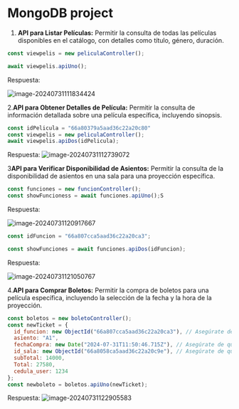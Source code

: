 # MongoDB project

1. **API para Listar Películas:** Permitir la consulta de todas las películas disponibles en el catálogo, con detalles como título, género, duración.

``````js
const viewpelis = new peliculaController();

await viewpelis.apiUno();
``````

Respuesta:

![image-20240731111834424](https://github.com/TheWiXi/proyectoMongoII/tree/main/docs/1.png)

2.**API para Obtener Detalles de Película:** Permitir la consulta de información detallada sobre una película específica, incluyendo sinopsis.

``````js
const idPelicula = "66a80379a5aad36c22a20c80"
const viewpelis = new peliculaController();
await viewpelis.apiDos(idPelicula);
``````

Respuesta:
![image-20240731112739072](https://github.com/TheWiXi/proyectoMongoII/tree/main/docs/2.png)

3**API para Verificar Disponibilidad de Asientos:** Permitir la consulta de la disponibilidad de asientos en una sala para una proyección específica.

``````js
const funciones = new funcionController();
const showFuncioness = await funciones.apiUno();S
``````

Respuesta:

![image-20240731120917667](https://github.com/TheWiXi/proyectoMongoII/tree/main/docs/3.png)

``````js
const idFuncion = "66a807cca5aad36c22a20ca3";

const showFunciones = await funciones.apiDos(idFuncion);

``````

Respuesta:

![image-20240731121050767](https://github.com/TheWiXi/proyectoMongoII/tree/main/docs/4.png)

4.**API para Comprar Boletos:** Permitir la compra de boletos para una película específica, incluyendo la selección de la fecha y la hora de la proyección.

``````js
const boletos = new boletoController();
const newTicket = {
  id_funcion: new ObjectId("66a807cca5aad36c22a20ca3"), // Asegúrate de que este ObjectId es correcto
  asiento: "A1",
  fechaCompra: new Date("2024-07-31T11:50:46.715Z"), // Asegúrate de que esta fecha es correcta
  id_sala: new ObjectId("66a8058ca5aad36c22a20c9e"), // Asegúrate de que este ObjectId es correcto
  subTotal: 14000,
  Total: 27580,
  cedula_user: 1234
};
const newboleto = boletos.apiUno(newTicket);
``````

Respuesta:
![image-20240731122905583](https://github.com/TheWiXi/proyectoMongoII/tree/main/docs/5.png)